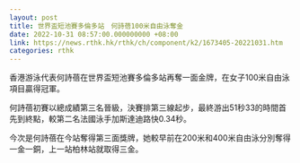 ```yaml
---
layout: post
title: 世界盃短池賽多倫多站　何詩蓓100米自由泳奪金
date: 2022-10-31 08:57:00.000000000 +08:00
link: https://news.rthk.hk/rthk/ch/component/k2/1673405-20221031.htm
categories: rthk
---
```


香港游泳代表何詩蓓在世界盃短池賽多倫多站再奪一面金牌，在女子100米自由泳項目贏得冠軍。

何詩蓓初賽以總成績第三名晉級，決賽排第三線起步，最終游出51秒33的時間首先到終點，較第二名法國泳手加斯達迪路快0.34秒。

今次是何詩蓓在今站奪得第三面獎牌，她較早前在200米和400米自由泳分別奪得一金一銅，上一站柏林站就取得三金。
